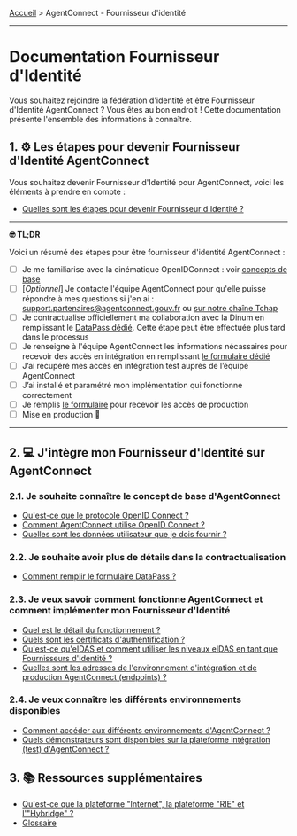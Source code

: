 [Accueil](README.md) > AgentConnect - Fournisseur d'identité

___


# Documentation Fournisseur d'Identité

Vous souhaitez rejoindre la fédération d'identité et être Fournisseur d'Identité AgentConnect ? Vous êtes au bon endroit ! Cette documentation présente l'ensemble des informations à connaître.



## 1. ⚙️ Les étapes pour devenir Fournisseur d'Identité AgentConnect

Vous souhaitez devenir Fournisseur d'Identité pour AgentConnect, voici les éléments à prendre en compte :

- [Quelles sont les étapes pour devenir Fournisseur d'Identité ?](https://agentconnect.gouv.fr/fi#documentation-fi)

___

**🤓 TL;DR**

Voici un résumé des étapes pour être fournisseur d'identité AgentConnect :

- [ ] Je me familiarise avec la cinématique OpenIDConnect : voir [concepts de base](./doc_fi.md#21-je-souhaite-conna%C3%AEtre-le-concept-de-base-dagentconnect)
- [ ] [_Optionnel_] Je contacte l'équipe AgentConnect pour qu'elle puisse répondre à mes questions si j'en ai : support.partenaires@agentconnect.gouv.fr ou [sur notre chaîne Tchap](https://www.tchap.gouv.fr/#/room/!kBghcRpyMNThkFQjdW:agent.dinum.tchap.gouv.fr)
- [ ]  Je contractualise officiellement ma collaboration avec la Dinum en remplissant le [DataPass dédié](https://datapass.api.gouv.fr/agent-connect-fi). Cette étape peut être effectuée plus tard dans le processus
- [ ] Je renseigne à l'équipe AgentConnect les informations nécassaires pour recevoir des accès en intégration en remplissant [le formulaire dédié](https://www.demarches-simplifiees.fr/commencer/demande-creation-fi-fca)
- [ ] J’ai récupéré mes accès en intégration test auprès de l’équipe AgentConnect
- [ ] J’ai installé et paramétré mon implémentation qui fonctionne correctement
- [ ] Je remplis [le formulaire](https://www.demarches-simplifiees.fr/commencer/demande-creation-fi-fca) pour recevoir les accès de production
- [ ]  Mise en production 🚀

___



## 2. 💻 J'intègre mon Fournisseur d'Identité sur AgentConnect

### 2.1. Je souhaite connaître le concept de base d'AgentConnect

- [Qu'est-ce que le protocole OpenID Connect ?](doc_fi/technique_fca_fi/technique_oidc_fi.md)
- [Comment AgentConnect utilise OpenID Connect ?](doc_fi/technique_fca_fi/technique_fca_oidc_fi.md)
- [Quelles sont les données utilisateur que je dois fournir ?](doc_fi/technique_fca_fi/donnees_utilisateurs_fi.md)

### 2.2. Je souhaite avoir plus de détails dans la contractualisation

- [Comment remplir le formulaire DataPass ?](doc_fi/technique_fca_fi/formulaire_datapass.md)

### 2.3. Je veux savoir comment fonctionne AgentConnect et comment implémenter mon Fournisseur d'Identité

- [Quel est le détail du fonctionnement ?](doc_fi/fonctionnement_fca_fi/details_fonctionnement_fi.md)
- [Quels sont les certificats d'authentification ?](doc_fi/fonctionnement_fca_fi/certificats_fi.md)
- [Qu'est-ce qu'eIDAS et comment utiliser les niveaux eIDAS en tant que Fournisseurs d'Identité ?](doc_fi/fonctionnement_fca_fi/fca_niveau_eidas_fi.md)
- [Quelles sont les adresses de l'environnement d'intégration et de production AgentConnect (endpoints) ?](doc_fi/production_fca_fi/adresses_fca_fi.md)

### 2.4. Je veux connaître les différents environnements disponibles

- [Comment accéder aux différents environnements d'AgentConnect ?](doc_fi/test_fca_fi/fca_env_fi.md)
- [Quels démonstrateurs sont disponibles sur la plateforme intégration (test) d'AgentConnect ?](doc_fi/test_fca_fi/test_fca_demonstrateur_fi.md)

## 3. 📚 Ressources supplémentaires


- [Qu'est-ce que la plateforme "Internet", la plateforme "RIE" et l'"Hybridge" ?](doc_fi/pilotage_fca/plateformes_fi.md)
- [Glossaire](./doc_fs/technique_fca/glossaire.md)

